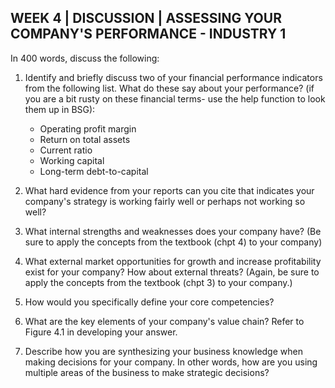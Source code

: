 ## WEEK 4 | DISCUSSION | ASSESSING YOUR COMPANY'S PERFORMANCE - INDUSTRY 1

In 400 words, discuss the following:

1. Identify and briefly discuss two of your financial performance indicators from the following list.  What do these say about your performance?  (if you are a bit rusty on these financial terms- use the help function to look them up in BSG):
   - Operating profit margin
   - Return on total assets
   - Current ratio
   - Working capital
   - Long-term debt-to-capital

2. What hard evidence from your reports can you cite that indicates your company's strategy is working fairly well or perhaps not working so well?

3. What internal strengths and weaknesses does your company have?  (Be sure to apply the concepts from the textbook (chpt 4) to your company)

4. What external market opportunities for growth and increase profitability exist for your company?  How about external threats?  (Again, be sure to apply the concepts from the textbook (chpt 3) to your company.)

5. How would you specifically define your core competencies?

6. What are the key elements of your company's value chain?  Refer to Figure 4.1 in developing your answer.

7. Describe how you are synthesizing your business knowledge when making decisions for your company.  In other words, how are you using multiple areas of the business to make strategic decisions?
